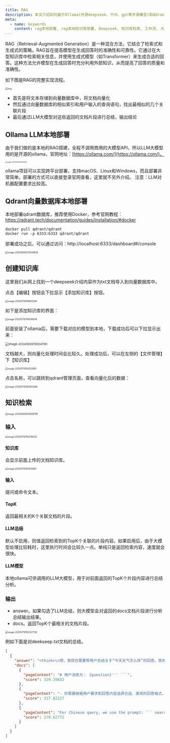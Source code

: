 ```yaml
---
title: RAG
description: 本文介绍如何基于Ollama(开源deepseek、千问、gpt等开源模型)和Qdrant搭建本地RAG知识库，并在工作流中集成调用。
meta:
  - name: keywords
    content: rag本地部署, rag本地知识库部署, Deepseek, 知识库检索, 工作流, 大模型接入知识库, 大模型本地部署, Qdrant向量数据库
---
```


RAG（Retrieval-Augmented Generation）是一种混合方法，它结合了检索式和生成式的策略。RAG旨在提高模型在生成回答时的准确性和可靠性。它通过在大型知识库中检索相关信息，并使用生成式模型（如Transformer）来生成合适的回答。这种方法允许模型在生成回答时充分利用外部知识，从而提高了回答的质量和准确性。



如下图是RAG的完整实现流程。

<img src="./img/rag.png" alt="img" style="zoom:50%;" />

- 首先是将文本存储到向量数据库中，将文档向量化
- 然后通过向量数据库的相似索引和用户输入的查询语句，找出最相似的几个关联片段
- 最后通过LLM大模型对这些返回的文档片段进行总结，输出结论



## Ollama LLM本地部署

由于我们做的是本地的RAG搭建，全程不调用商用的大模型API，所以LLM大模型用的是开源的ollama，官网地址：[https://ollama.com/](https://ollama.com/)。

<img src="./img/ollama.png" alt="image-20240926124024858" style="zoom:33%;" />

ollama项目可以实现跨平台部署，支持macOS、Linux和Windows，而且部署非常简单。部署的方式可以直接登录官网查看，这里就不另外介绍。
注意：LLM对机器配置要求比较高。


## Qdrant向量数据库本地部署

本地部署qdrant数据库，推荐使用Docker，参考官网教程：https://qdrant.tech/documentation/guides/installation/#docker

```
docker pull qdrant/qdrant
docker run -p 6333:6333 qdrant/qdrant
```

部署成功之后，可以通过访问：http://localhost:6333/dashboard#/console

<img src="./img/qdrant.png" alt="image-20240926125544828" style="zoom:50%;" />



## 创建知识库

这里我们从网上找到一个deepseek介绍内容作为txt文档导入到向量数据库中。

点击【编辑】按钮会下拉显示【添加知识库】按钮。

<img src="./img/add-knowledge-menu.png" alt="image-20250710191802594" style="zoom:50%;" />

如下是添加知识库的界面：

<img src="./img/add-knowledge.png" alt="image-20250710191838544" style="zoom:50%;" />

前面安装了ollama后，需要下载对应的模型到本地，下载成功后可以下拉显示出来：

<img src="./img/ollama-model-list.png" alt="image-20240926130041161" style="zoom:67%;" />



文档越大，则向量化处理时间会比较久。处理成功后，可以在左侧的【文件管理】下【知识库】

<img src="./img/knowledge-list.png" alt="image-20250710192012901" style="zoom:50%;" />

点击名称，可以跳转到qdrant管理页面，查看向量化后的数据：

<img src="./img/qdrant-demo.png" alt="image-20250710192050046" style="zoom:50%;" />

## 知识检索



<img src="./img/rag_menu.png" alt="image-20240926183809788" style="zoom:50%;" />

### 输入

<img src="./img/rag-input-parameter.png" alt="image-20250710192219224" style="zoom:50%;" />

#### 知识库

会显示前面上传的文档知识库。

<img src="./img/knowledge-list.png" alt="image-20250710192012901" style="zoom:50%;" />

#### 输入

提问或命令文本。



#### TopK

返回最相关的K个关联文档的片段。



#### LLM总结

默认不启用，则值返回检索到的TopK个关联的片段内容。如果启用后，由于大模型处理比较耗时，这里执行时间会比较久一点。单纯只是返回检索内容，速度就会很快。



#### LLM模型

本地ollama可供调用的LLM大模型，用于对前面返回的TopK个片段内容进行总结分析。



### 输出

- answer。如果勾选了LLM总结，则大模型会对返回的docs文档片段进行分析总结输出结果。
- docs。返回TopK个最相关的文档片段。

<img src="./img/rag-output.png" alt="image-20250710192327726" style="zoom:50%;" />

例如下面是对deekseep.txt文档的总结。

```json
[
  {
    "answer": "<think>\n嗯，我现在需要帮用户总结关于“今天天气怎么样”的回答。首先，我得看看用户提供的上下文里有没有相关信息。用户给了一个查询消息，里面只有“{question}”和一些提示信息，没有具体的天气数据或者相关网页结果。\n\n接下来，我要分析用户的需求。他们可能想知道今天的天气情况，但根据提供的搜索结果，似乎没有相关的数据或链接。所以，我应该明确告诉用户我没有找到相关信息，并建议他们查看实时天气预报网站获取准确信息。\n\n另外，用户提到如果不知道答案，不要编造，所以我不能随便猜天气情况。必须诚实地说出自己无法提供帮助的原因。同时，要保持回答简洁明了，让用户明白下一步该怎么做。\n\n最后，整理一下语言，确保口语化自然，不使用任何markdown格式，这样用户看起来更亲切。\n</think>\n\n很抱歉，我无法提供今天的天气信息。如果您需要实时天气预报，请访问可靠的天气网站或应用获取准确数据[citation:1]。",
    "docs": [
      {
        "pageContent": "# 用户消息为： {question}''' ```",
        "score": 329.39832
      },
      {
        "pageContent": "- 你需要根据用户要求和回答内容选择合适、美观的回答格式，确保可读性强。 - 你的回答应该综合多个相关网页来回答，不能重复引用一个网页。 - 除非用户要求，否则你回答的语言需要和用户提问的语言保持一致。",
        "score": 317.82227
      },
      {
        "pageContent": "For Chinese query, we use the prompt: ``` search_answer_zh_template = \\ '''# 以下内容是基于用户发送的消息的搜索结果: {search_results} 在我给你的搜索结果中，每个结果都是[webpage X begin]...[webpage X end]格式的，X代表每篇文章的数字索引。请在适当的情况下在句子末尾引用上下文。请按照引用编号[citation:X]的格式在答案中对应部分引用上下文。如果一句话源自多个上下文，请列出所有相关的引用编号，例如[citation:3][citation:5]，切记不要将引用集中在最后返回引用编号，而是在答案对应部分列出。 在回答时，请注意以下几点： - 今天是{cur_date}。 - 并非搜索结果的所有内容都与用户的问题密切相关，你需要结合问题，对搜索结果进行甄别、筛选。",
        "score": 279.62772
      }
    ]
  }
]
```

